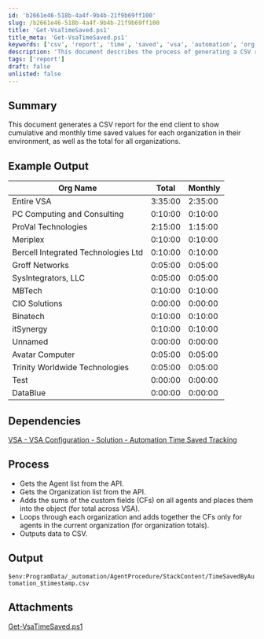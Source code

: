```yaml
---
id: 'b2661e46-518b-4a4f-9b4b-21f9b69ff100'
slug: /b2661e46-518b-4a4f-9b4b-21f9b69ff100
title: 'Get-VsaTimeSaved.ps1'
title_meta: 'Get-VsaTimeSaved.ps1'
keywords: ['csv', 'report', 'time', 'saved', 'vsa', 'automation', 'org', 'total', 'monthly']
description: 'This document describes the process of generating a CSV report that displays cumulative and monthly time saved values for each organization in a VSA environment, along with the total time saved across all organizations. The report provides insights into the efficiency and time savings achieved through automation.'
tags: ['report']
draft: false
unlisted: false
---
```


## Summary

This document generates a CSV report for the end client to show cumulative and monthly time saved values for each organization in their environment, as well as the total for all organizations.

## Example Output

| **Org Name**                               | **Total** | **Monthly** |
|--------------------------------------------|-----------|-------------|
| Entire VSA                                 | 3:35:00   | 2:35:00     |
| PC Computing and Consulting                 | 0:10:00   | 0:10:00     |
| ProVal Technologies                         | 2:15:00   | 1:15:00     |
| Meriplex                                   | 0:10:00   | 0:10:00     |
| Bercell Integrated Technologies Ltd        | 0:10:00   | 0:10:00     |
| Groff Networks                              | 0:05:00   | 0:05:00     |
| SysIntegrators, LLC                        | 0:05:00   | 0:05:00     |
| MBTech                                     | 0:10:00   | 0:10:00     |
| CIO Solutions                               | 0:00:00   | 0:00:00     |
| Binatech                                   | 0:10:00   | 0:10:00     |
| itSynergy                                  | 0:10:00   | 0:10:00     |
| Unnamed                                    | 0:00:00   | 0:00:00     |
| Avatar Computer                            | 0:05:00   | 0:05:00     |
| Trinity Worldwide Technologies             | 0:05:00   | 0:05:00     |
| Test                                       | 0:00:00   | 0:00:00     |
| DataBlue                                   | 0:00:00   | 0:00:00     |

## Dependencies

[VSA - VSA Configuration - Solution - Automation Time Saved Tracking](/docs/81ac366c-a635-4419-9a29-94a1fe7ddac0)

## Process

- Gets the Agent list from the API.
- Gets the Organization list from the API.
- Adds the sums of the custom fields (CFs) on all agents and places them into the object (for total across VSA).
- Loops through each organization and adds together the CFs only for agents in the current organization (for organization totals).
- Outputs data to CSV.

## Output

`$env:ProgramData/_automation/AgentProcedure/StackContent/TimeSavedByAutomation_$timestamp.csv`
## Attachments
[Get-VsaTimeSaved.ps1](<../../../static/attachments/itg/11262317/Get-VsaTimeSaved.ps1>)